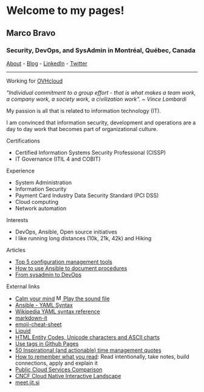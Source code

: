 # Welcome to my pages!

## Marco Bravo

### Security, DevOps, and SysAdmin in Montréal, Québec, Canada

[About](https://m4b0.github.io/about) - [Blog](https://m4b0.github.io/blog) - [LinkedIn](https://www.linkedin.com/in/marcobravo) - [Twitter](https://twitter.com/marcobravoram)

***

Working for [OVHcloud](https://www.ovhcloud.com/en-ca/about-us/)

*"Individual commitment to a group effort - that is what makes a team work, a company work, a society work, a civilization work". ~ Vince Lombardi*

My passion is all that is related to information technology (IT).

I am convinced that information security, development and operations are a day to day 
work that becomes part of organizational culture.

Certifications
- Certified Information Systems Security Professional (CISSP)
- IT Governance (ITIL 4 and COBIT)

Experience
- System Administration
- Information Security
- Payment Card Industry Data Security Standard (PCI DSS)
- Cloud computing
- Network automation

Interests
- DevOps, Ansible, Open source initiatives
- I like running long distances (10k, 21k, 42k) and Hiking

Articles
- [Top 5 configuration management tools](https://opensource.com/article/18/12/configuration-management-tools)
- [How to use Ansible to document procedures](https://opensource.com/article/19/4/ansible-procedures)
- [From sysadmin to DevOps](https://www.redhat.com/sysadmin/sysadmin-devops)

External links
- [Calm your mind](http://dirk-loss.de/calmyourmind/) [<img alt="Musical notes image" src="https://github.githubassets.com/images/icons/emoji/unicode/1f3b6.png" width="15" height="15" /> Play the sound file](http://dirk-loss.de/calmyourmind/calm-your-mind_32min.mp3)
- [Ansible - YAML Syntax](https://docs.ansible.com/ansible/latest/reference_appendices/YAMLSyntax.html)
- [Wikipedia YAML syntax reference](https://en.wikipedia.org/wiki/YAML)
- [markdown-it](https://markdown-it.github.io/)
- [emoji-cheat-sheet](https://github.com/ikatyang/emoji-cheat-sheet/blob/master/README.md)
- [Liquid](https://shopify.github.io/liquid/)
- [HTML Entity Codes, Unicode characters and ASCII charts](https://lonewolfonline.net/html-character-codes-ascii-entity-unicode-symbols/)
- [Use tags in Github Pages](https://codinfox.github.io/dev/2015/03/06/use-tags-and-categories-in-your-jekyll-based-github-pages/)
- [50 Inspirational (and actionable) time management quotes](https://blog.rescuetime.com/time-management-quotes/)
- [How to remember what you read](https://blog.rescuetime.com/how-to-remember-what-you-read/): Read intentionally, take notes, build connections, apply and explain it
- [Public Cloud Services Comparison](http://comparecloud.in/)
- [CNCF Cloud Native Interactive Landscape](https://landscape.cncf.io/)
- [meet.jit.si](https://meet.jit.si)

